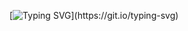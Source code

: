 [![Typing SVG](https://readme-typing-svg.demolab.com?font=Times+new+roman&weight=10000&size=25&duration=3000&pause=1500&color=389AF7&background=FFFFFF00&width=700&height=60&lines=Welcome!+;Let's+hold+here+and+take+a+look+what+this+newbie+can+do!)](https://git.io/typing-svg)

